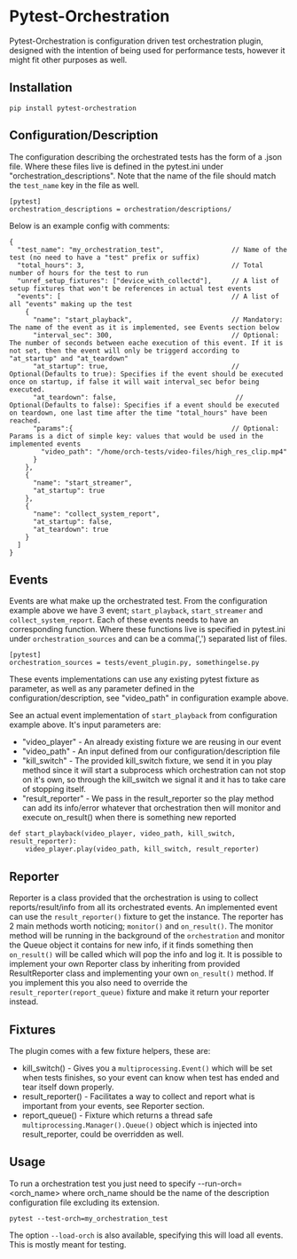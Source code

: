# Pytest-Orchestration

Pytest-Orchestration is configuration driven test orchestration plugin, designed with the intention of being used for performance tests, however it might fit other purposes as well.

## Installation
```
pip install pytest-orchestration
```

## Configuration/Description

The configuration describing the orchestrated tests has the form of a .json file.
Where these files live is defined in the pytest.ini under "orchestration_descriptions". Note that the name of the file should match the `test_name` key in the file as well.
```
[pytest]
orchestration_descriptions = orchestration/descriptions/
```
Below is an example config with comments:
```
{
  "test_name": "my_orchestration_test",                 // Name of the test (no need to have a "test" prefix or suffix)
  "total_hours": 3,                                     // Total number of hours for the test to run
  "unref_setup_fixtures": ["device_with_collectd"],     // A list of setup fixtures that won't be references in actual test events
  "events": [                                           // A list of all "events" making up the test
    {
      "name": "start_playback",                         // Mandatory: The name of the event as it is implemented, see Events section below
      "interval_sec": 300,                              // Optional: The number of seconds between eache execution of this event. If it is not set, then the event will only be triggerd according to "at_startup" and "at_teardown"
      "at_startup": true,                               // Optional(Defaults to true): Specifies if the event should be executed once on startup, if false it will wait interval_sec befor being executed.
      "at_teardown": false,                              // Optional(Defaults to false): Specifies if a event should be executed on teardown, one last time after the time "total_hours" have been reached.
      "params":{                                        // Optional: Params is a dict of simple key: values that would be used in the implemented events
        "video_path": "/home/orch-tests/video-files/high_res_clip.mp4"
      }
    },
    {
      "name": "start_streamer",
      "at_startup": true
    },
    {
      "name": "collect_system_report",
      "at_startup": false,
      "at_teardown": true
    }
  ]
}
```

## Events
Events are what make up the orchestrated test. From the configuration example above we have 3 event; `start_playback`, `start_streamer` and `collect_system_report`. Each of these events needs to have an corresponding function. Where these functions live is specified in pytest.ini under `orchestration_sources` and can be a comma(',') separated list of files.
```
[pytest]
orchestration_sources = tests/event_plugin.py, somethingelse.py
```

These events implementations can use any existing pytest fixture as parameter, as well as any parameter defined in the configuration/description, see "video_path" in configuration example above.

See an actual event implementation of `start_playback` from configuration example above.
It's input parameters are:
* "video_player" - An already existing fixture we are reusing in our event
* "video_path" - An input defined from our configuration/description file
* "kill_switch" - The provided kill_switch fixture, we send it in you play method since it will start a subprocess which orchestration can not stop on it's own, so through the kill_switch we signal it and it has to take care of stopping itself.
* "result_reporter" - We pass in the result_reporter so the play method can add its info/error whatever that orchestration then will monitor and execute on_result() when there is something new reported
```
def start_playback(video_player, video_path, kill_switch, result_reporter):
    video_player.play(video_path, kill_switch, result_reporter)
```

## Reporter
Reporter is a class provided that the orchestration is using to collect reports/result/info from all its orchestrated events. An implemented event can use the `result_reporter()` fixture to get the instance. The reporter has 2 main methods worth noticing; ``monitor()`` and ``on_result()``. The monitor method will be running in the background of the ``orchestration`` and monitor the Queue object it contains for new info, if it finds something then ``on_result()`` will be called which will pop the info and log it. It is possible to implement your own Reporter class by inheriting from provided ResultReporter class and implementing your own ``on_result()`` method. If you implement this you also need to override the ``result_reporter(report_queue)`` fixture and make it return your reporter instead.

## Fixtures
The plugin comes with a few fixture helpers, these are:
* kill_switch() - Gives you a `multiprocessing.Event()` which will be set when tests finishes, so your event can know when test has ended and tear itself down properly.
* result_reporter() - Facilitates a way to collect and report what is important from your events, see Reporter section.
* report_queue() - Fixture which returns a thread safe `multiprocessing.Manager().Queue()` object which is injected into result_reporter, could be overridden as well.


## Usage

To run a orchestration test you just need to specify --run-orch=<orch_name> where orch_name should be the name of the description configuration file excluding its extension.
```
pytest --test-orch=my_orchestration_test
```

The option `--load-orch` is also available, specifying this will load all events. This is mostly meant for testing.